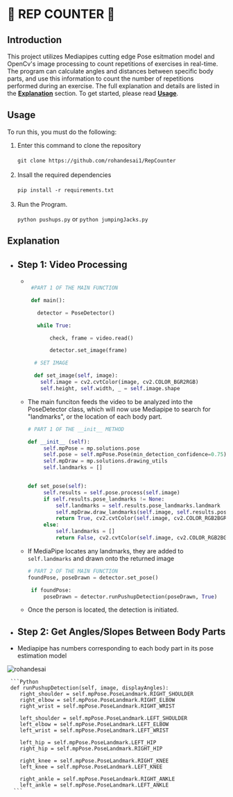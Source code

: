 # 👑 **REP COUNTER** 👑

## Introduction 

  This project utilizes Mediapipes cutting edge Pose esitmation model and OpenCv's image processing to count repetitions of exercises in real-time. The program can calculate angles and distances between specific body parts, and use this information to count the number of repetitions performed during an exercise. The full explanation and details are listed in the **[Explanation](https://github.com/rohandesai1/RepCounter/blob/main/README.md#explanation)** section. To get started, please read **[Usage](https://github.com/rohandesai1/RepCounter/blob/main/README.md#usage)**.

## Usage
  
  To run this, you must do the following:
  
  1. Enter this command to clone the repository
  <br></br>
  `git clone https://github.com/rohandesai1/RepCounter` 
  <br></br>
  2. Insall the required dependencies
  <br></br>
  `pip install -r requirements.txt`
  <br></br>
  3. Run the Program.
  <br></br>
  `python pushups.py` or `python jumpingJacks.py`
   
## Explanation
   * ## Step 1: Video Processing 
     -
       ```Python

        #PART 1 OF THE MAIN FUNCTION

        def main():

          detector = PoseDetector() 

          while True: 

              check, frame = video.read() 

              detector.set_image(frame)

         # SET IMAGE

         def set_image(self, image):
           self.image = cv2.cvtColor(image, cv2.COLOR_BGR2RGB)
           self.height, self.width, _ = self.image.shape

        ```
     - The main funciton feeds the video to be analyzed into the PoseDetector class, which will now use Mediapipe to search for "landmarks", or the location of each body part. 
       
   
       ```Python
       # PART 1 OF THE __init__ METHOD

       def __init__ (self):
            self.mpPose = mp.solutions.pose
            self.pose = self.mpPose.Pose(min_detection_confidence=0.75)
            self.mpDraw = mp.solutions.drawing_utils
            self.landmarks = []


       def set_pose(self):
            self.results = self.pose.process(self.image)
            if self.results.pose_landmarks != None:
                self.landmarks = self.results.pose_landmarks.landmark
                self.mpDraw.draw_landmarks(self.image, self.results.pose_landmarks, self.mpPose.POSE_CONNECTIONS)
                return True, cv2.cvtColor(self.image, cv2.COLOR_RGB2BGR)
            else:
                self.landmarks = []
                return False, cv2.cvtColor(self.image, cv2.COLOR_RGB2BGR)

       ```

     - If MediaPipe locates any landmarks, they are added to `self.landmarks` and drawn onto the returned image
       ```Python
       # PART 2 OF THE MAIN FUNCTION
       foundPose, poseDrawn = detector.set_pose()

        if foundPose:
            poseDrawn = detector.runPushupDetection(poseDrawn, True)
        ```
     - Once the person is located, the detection is initiated. 
     
   * ## Step 2: Get Angles/Slopes Between Body Parts
   - Mediapipe has numbers corresponding to each body part in its pose estimation model
   
   ![rohandesai](https://github.com/rohandesai1/RepCounter/wiki)
   
     ```Python
     def runPushupDetection(self, image, displayAngles):
        right_shoulder = self.mpPose.PoseLandmark.RIGHT_SHOULDER
        right_elbow = self.mpPose.PoseLandmark.RIGHT_ELBOW
        right_wrist = self.mpPose.PoseLandmark.RIGHT_WRIST

        left_shoulder = self.mpPose.PoseLandmark.LEFT_SHOULDER
        left_elbow = self.mpPose.PoseLandmark.LEFT_ELBOW
        left_wrist = self.mpPose.PoseLandmark.LEFT_WRIST

        left_hip = self.mpPose.PoseLandmark.LEFT_HIP
        right_hip = self.mpPose.PoseLandmark.RIGHT_HIP

        right_knee = self.mpPose.PoseLandmark.RIGHT_KNEE
        left_knee = self.mpPose.PoseLandmark.LEFT_KNEE

        right_ankle = self.mpPose.PoseLandmark.RIGHT_ANKLE
        left_ankle = self.mpPose.PoseLandmark.LEFT_ANKLE
      ```

      
